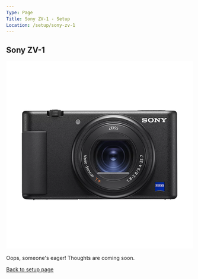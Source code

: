 ```yaml
---
Type: Page
Title: Sony ZV-1 - Setup
Location: /setup/sony-zv-1
---
```


## Sony ZV-1

<div class="img-container-wide"> <img src="https://raw.githubusercontent.com/george-probably/chachanidze.com/main/Images/setup/Sony%20ZV-1/Sony%20ZV-1.png" alt="A picture of the Sony ZV-1"> </div>

Oops, someone's eager! Thoughts are coming soon.

[Back to setup page](/setup)